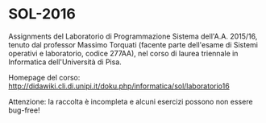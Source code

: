# SOL-2016
Assignments del Laboratorio di Programmazione Sistema dell'A.A. 2015/16, tenuto dal professor Massimo Torquati (facente parte dell'esame di Sistemi operativi e laboratorio, codice 277AA), nel corso di laurea triennale in Informatica dell'Università di Pisa.

Homepage del corso: http://didawiki.cli.di.unipi.it/doku.php/informatica/sol/laboratorio16

Attenzione: la raccolta è incompleta e alcuni esercizi possono non essere bug-free!
